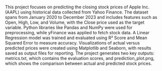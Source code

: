 This project focuses on predicting the closing stock prices of Apple Inc. (AAPL) using historical data collected from Yahoo Finance. The dataset spans from January 2020 to December 2023 and includes features such as Open, High, Low, and Volume, with the Close price used as the target variable. Python libraries like Pandas and NumPy were used for preprocessing, while yFinance was applied to fetch stock data. A Linear Regression model was trained and evaluated using R² Score and Mean Squared Error to measure accuracy. Visualizations of actual versus predicted prices were created using Matplotlib and Seaborn, with results saved as output files for reporting. The project generates two key outputs: metrics.txt, which contains the evaluation scores, and prediction_plot.png, which shows the comparison between actual and predicted stock prices.
